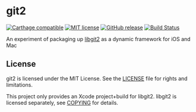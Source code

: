 # git2

[![Carthage compatible](https://img.shields.io/badge/Carthage-compatible-4BC51D.svg?style=flat)](https://github.com/Carthage/Carthage)
[![MIT license](https://img.shields.io/badge/license-MIT-lightgrey.svg)](https://github.com/phatblat/git2/blob/master/LICENSE.md)
[![GitHub release](https://img.shields.io/github/release/phatblat/git2.svg)](https://github.com/phatblat/git2/releases)
[![Build Status](http://img.shields.io/travis/phatblat/git2/master.svg?style=flat)](https://travis-ci.org/phatblat/git2)

An experiment of packaging up [libgit2](https://github.com/libgit2/libgit2) as a dynamic framework for iOS and Mac

## License

git2 is licensed under the MIT License. See the [LICENSE](LICENSE.md) file for rights and limitations.

This project only provides an Xcode project+build for libgit2. libgit2 is licensed separately, see [COPYING](https://github.com/libgit2/libgit2/blob/master/COPYING) for details.
